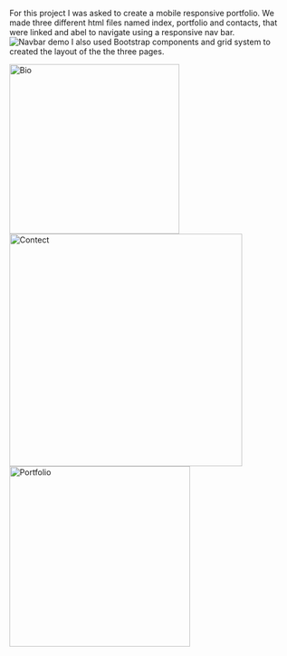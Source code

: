 For this project I was asked to create a mobile responsive portfolio. We made three different html files named index, portfolio and contacts, that were linked and abel to navigate using a responsive nav bar. ![Navbar demo](https://user-images.githubusercontent.com/62128411/79057382-e7014900-7c15-11ea-9708-fc0bc36218fc.gif)
I also used Bootstrap components and grid system to created the layout of the the three pages. 

 <img width="300" alt="Bio" src="https://user-images.githubusercontent.com/62128411/79057487-ffbe2e80-7c16-11ea-880d-70b97c75a22d.png">
<img width="411" alt="Contect" src="https://user-images.githubusercontent.com/62128411/79057507-1c5a6680-7c17-11ea-8e08-809c2e5a41a5.png">
<img width="319" alt="Portfolio" src="https://user-images.githubusercontent.com/62128411/79057514-2c724600-7c17-11ea-8f9f-2130b264fcf1.png">